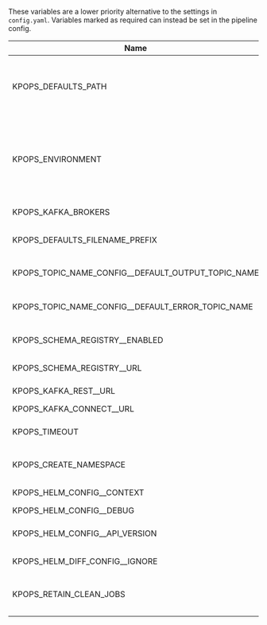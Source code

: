 These variables are a lower priority alternative to the settings in `config.yaml`. Variables marked as required can instead be set in the pipeline config.

| Name                                               | Default Value                            | Required | Description                                                                                                                                                                  | Setting name                                |
| -------------------------------------------------- | ---------------------------------------- | -------- | ---------------------------------------------------------------------------------------------------------------------------------------------------------------------------- | ------------------------------------------- |
| KPOPS_DEFAULTS_PATH                                | .                                        | False    | The path to the folder containing the defaults.yaml file and the environment defaults files. Paths can either be absolute or relative to `config.yaml`                       | defaults_path                               |
| KPOPS_ENVIRONMENT                                  |                                          | True     | The environment you want to generate and deploy the pipeline to. Suffix your environment files with this value (e.g. defaults_development.yaml for environment=development). | environment                                 |
| KPOPS_KAFKA_BROKERS                                |                                          | True     | The comma separated Kafka brokers address.                                                                                                                                   | kafka_brokers                               |
| KPOPS_DEFAULTS_FILENAME_PREFIX                     | defaults                                 | False    | The name of the defaults file and the prefix of the defaults environment file.                                                                                               | defaults_filename_prefix                    |
| KPOPS_TOPIC_NAME_CONFIG__DEFAULT_OUTPUT_TOPIC_NAME | ${pipeline_name}-${component.name}       | False    | Configures the value for the variable ${output_topic_name}                                                                                                                   | topic_name_config.default_output_topic_name |
| KPOPS_TOPIC_NAME_CONFIG__DEFAULT_ERROR_TOPIC_NAME  | ${pipeline_name}-${component.name}-error | False    | Configures the value for the variable ${error_topic_name}                                                                                                                    | topic_name_config.default_error_topic_name  |
| KPOPS_SCHEMA_REGISTRY__ENABLED                     | False                                    | False    | Whether the Schema Registry handler should be initialized.                                                                                                                   | schema_registry.enabled                     |
| KPOPS_SCHEMA_REGISTRY__URL                         | http://localhost:8081/                   | False    | Address of the Schema Registry.                                                                                                                                              | schema_registry.url                         |
| KPOPS_KAFKA_REST__URL                              | http://localhost:8082/                   | False    | Address of the Kafka REST Proxy.                                                                                                                                             | kafka_rest.url                              |
| KPOPS_KAFKA_CONNECT__URL                           | http://localhost:8083/                   | False    | Address of Kafka Connect.                                                                                                                                                    | kafka_connect.url                           |
| KPOPS_TIMEOUT                                      | 300                                      | False    | The timeout in seconds that specifies when actions like deletion or deploy timeout.                                                                                          | timeout                                     |
| KPOPS_CREATE_NAMESPACE                             | False                                    | False    | Flag for `helm upgrade --install`. Create the release namespace if not present.                                                                                              | create_namespace                            |
| KPOPS_HELM_CONFIG__CONTEXT                         |                                          | False    | Name of kubeconfig context (`--kube-context`)                                                                                                                                | helm_config.context                         |
| KPOPS_HELM_CONFIG__DEBUG                           | False                                    | False    | Run Helm in Debug mode                                                                                                                                                       | helm_config.debug                           |
| KPOPS_HELM_CONFIG__API_VERSION                     |                                          | False    | Kubernetes API version used for Capabilities.APIVersions                                                                                                                     | helm_config.api_version                     |
| KPOPS_HELM_DIFF_CONFIG__IGNORE                     |                                          | True     | Set of keys that should not be checked.                                                                                                                                      | helm_diff_config.ignore                     |
| KPOPS_RETAIN_CLEAN_JOBS                            | False                                    | False    | Whether to retain clean up jobs in the cluster or uninstall the, after completion.                                                                                           | retain_clean_jobs                           |
